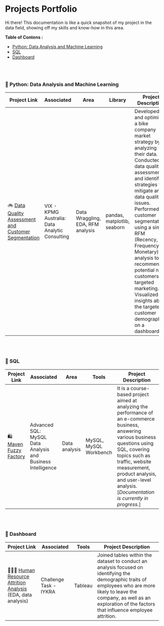 # Projects Portfolio
Hi there! This documentation is like a quick snapshot of my project in the data field, showing off my skills and know-how in this area.

**Table of Contens :**
- [Python: Data Analysis and Machine Learning](https://github.com/faizns/Faizs-Data-Portofolio#-python:-data-analysis-and-machine-learning)
- [SQL](https://github.com/faizns/Faizs-Data-Portofolio#-sqlg)
- [Dashboard](https://github.com/faizns/Faizs-Data-Portofolio#-dashboard)

<br>
<br>


### 📂 Python: Data Analysis and Machine Learning

Project Link | Associated | Area | Library | Project Description 
---|---|---|---|---
🚲 [Data Quality Assessment and Customer Segmentation](https://github.com/faizns/VIX-Data-Analytics-KPMG-AU) |VIX - KPMG Australia: Data Analytic Consulting | Data Wraggling, EDA, RFM analysis |pandas, matplotlib, seaborn | Developed and optimized a bike company market strategy by analyzing their data. Conducted a data quality assessment and identified strategies to mitigate any data quality issues. Performed customer segmentation using a simple RFM (Recency, Frequency, Monetary) analysis to recommend potential new customers for targeted marketing. Visualized insights about the targeted customer demographics on a dashboard.
<br>
<br>

### 📂 SQL

Project Link | Associated | Area | Tools | Project Description
---|---|---|---|---
🛍 [Maven Fuzzy Factory](https://github.com/faizns/Udemy-Advanced-MySQL-Data-Analysis)| Advanced SQL: MySQL Data Analysis and Business Intelligence|Data analysis| MySQL, MySQL Workbench |It is a course-based project aimed at analyzing the performance of an e-commerce business, answering various business questions using SQL, covering topics such as traffic, website measurement, product analysis, and user-level analysis. [*Documentation is currently in progress.*]
<br>
<br>

### 📂 Dashboard
Project Link | Associated | Tools | Project Description
---|---|---|---
👩🏻‍💻 [Human Resource Attrition Analysis](https://www.canva.com/design/DAFpzCA0Ewk/DIvoXzodwMmqbPaNb1jIvQ/view?utm_content=DAFpzCA0Ewk&utm_campaign=designshare&utm_medium=link&utm_source=publishsharelink) (EDA, data analysis) | Challenge Task - IYKRA | Tableau | Joined tables within the dataset to conduct an analysis focused on identifying the demographic traits of employees who are more likely to leave the company, as well as an exploration of the factors that influence employee attrition.
<br>
<br>
